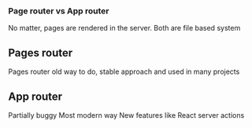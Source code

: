 ### Page router vs App router
No matter, pages are rendered in the server. Both are file based system

## Pages router
Pages router old way to do, stable approach and used in many projects

## App router
Partially buggy
Most modern way
New features like React server actions